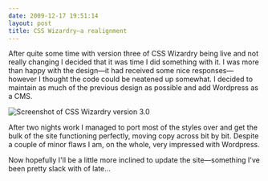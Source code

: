 ```yaml
---
date: 2009-12-17 19:51:14
layout: post
title: CSS Wizardry—a realignment
---
```


After quite some time with version three of CSS Wizardry being live and not really changing I decided that it was time I did something with it. I was more than happy with the design—it had received some nice responses—however I thought the code could be neatened up somewhat. I decided to maintain as much of the previous design as possible and add Wordpress as a CMS.

![Screenshot of CSS Wizardry version 3.0](http://csswizardry.com/wp-content/uploads/2009/12/shot.jpg)



After two nights work I managed to port most of the styles over and get the bulk of the site functioning perfectly, moving copy across bit by bit. Despite a couple of minor flaws I am, on the whole, very impressed with Wordpress.

Now hopefully I'll be a little more inclined to update the site—something I've been pretty slack with of late...